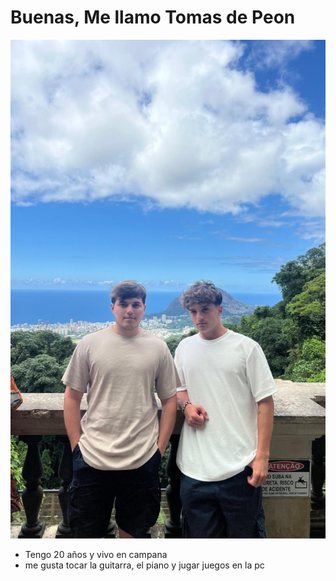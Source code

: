 # Buenas, Me llamo Tomas de Peon

!["foto de mi (soy el de la izquierda)"](FotoDePresentacion.JPG)

- Tengo 20 años y vivo en campana
- me gusta tocar la guitarra, el piano y jugar juegos en la pc

